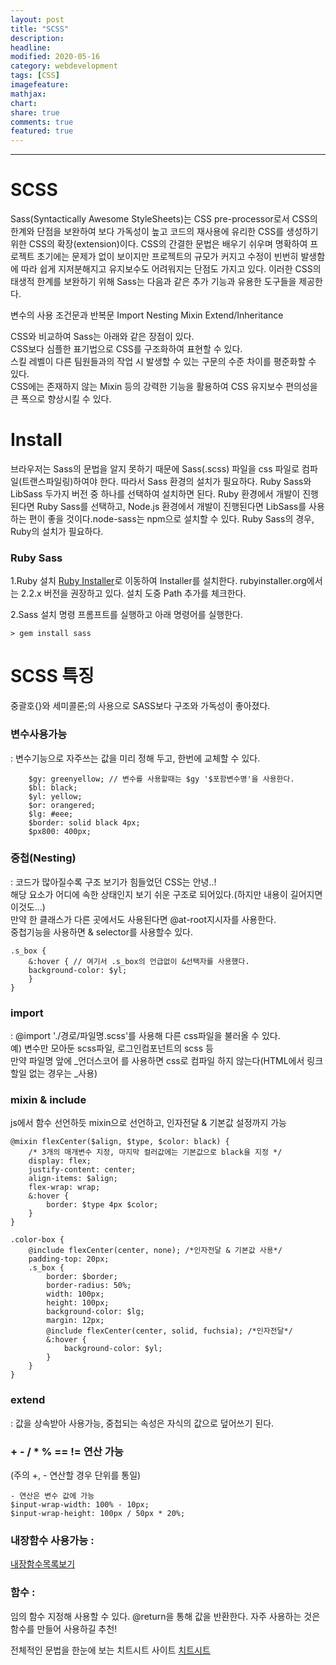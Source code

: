 ```yaml
---
layout: post
title: "SCSS"
description:
headline:
modified: 2020-05-16
category: webdevelopment
tags: [CSS]
imagefeature:
mathjax:
chart:
share: true
comments: true
featured: true
---
```


---

# SCSS

Sass(Syntactically Awesome StyleSheets)는 CSS pre-processor로서 CSS의 한계와 단점을 보완하여 보다 가독성이 높고 코드의 재사용에 유리한 CSS를 생성하기 위한 CSS의 확장(extension)이다.
CSS의 간결한 문법은 배우기 쉬우며 명확하여 프로젝트 초기에는 문제가 없이 보이지만 프로젝트의 규모가 커지고 수정이 빈번히 발생함에 따라 쉽게 지저분해지고 유지보수도 어려워지는 단점도 가지고 있다.
이러한 CSS의 태생적 한계를 보완하기 위해 Sass는 다음과 같은 추가 기능과 유용한 도구들을 제공한다.  

<span class="orange">변수의 사용</span>
<span class="orange">조건문과 반복문</span>
<span class="orange">Import</span>
<span class="orange">Nesting</span>
<span class="orange">Mixin</span>
<span class="orange">Extend/Inheritance</span>

CSS와 비교하여 Sass는 아래와 같은 장점이 있다.  
CSS보다 심플한 표기법으로 CSS를 구조화하여 표현할 수 있다.  
스킬 레벨이 다른 팀원들과의 작업 시 발생할 수 있는 구문의 수준 차이를 평준화할 수 있다.  
CSS에는 존재하지 않는 Mixin 등의 강력한 기능을 활용하여 CSS 유지보수 편의성을 큰 폭으로 향상시킬 수 있다.  

# Install

브라우저는 Sass의 문법을 알지 못하기 때문에 Sass(.scss) 파일을 css 파일로 컴파일(트랜스파일링)하여야 한다. 따라서 Sass 환경의 설치가 필요하다.
Ruby Sass와 LibSass 두가지 버전 중 하나를 선택하여 설치하면 된다. Ruby 환경에서 개발이 진행된다면 Ruby Sass를 선택하고, Node.js 환경에서 개발이 진행된다면 LibSass를 사용하는 편이 좋을 것이다.node-sass는 npm으로 설치할 수 있다. Ruby Sass의 경우, Ruby의 설치가 필요하다.

### Ruby Sass

1.Ruby 설치
[Ruby Installer](https://rubyinstaller.org/downloads/)로 이동하여 Installer를 설치한다. rubyinstaller.org에서는 2.2.x 버전을 권장하고 있다.
설치 도중 Path 추가를 체크한다.

2.Sass 설치
명령 프롬프트를 실행하고 아래 명령어를 실행한다.
```
> gem install sass
```


# SCSS 특징

중괄호{}와 세미콜론;의 사용으로 SASS보다 구조와 가독성이 좋아졌다.  

### 변수사용가능  
: 변수기능으로 자주쓰는 값을 미리 정해 두고, 한번에 교체할 수 있다.  
```
	$gy: greenyellow; // 변수를 사용할때는 $gy '$포함변수명'을 사용한다.
	$bl: black;
	$yl: yellow;
	$or: orangered;
	$lg: #eee;
	$border: solid black 4px;
	$px800: 400px;
```
### 중첩(Nesting)  
: 코드가 많아질수록 구조 보기가 힘들었던 CSS는 안녕..!  
해당 요소가 어디에 속한 상태인지 보기 쉬운 구조로 되어있다.(하지만 내용이 길어지면 이것도...)  
만약 한 클래스가 다른 곳에서도 사용된다면 @at-root지시자를 사용한다.  
중첩기능을 사용하면 & selector를 사용할수 있다.  
```
.s_box {	
	&:hover { // 여기서 .s_box의 언급없이 &선택자를 사용했다.
	background-color: $yl;
	}
}
```

### import  
: @import './경로/파일명.scss'를 사용해 다른 css파일을 불러올 수 있다.  
예) 변수만 모아둔 scss파일, 로그인컴포넌트의 scss 등  
만약 파일명 앞에 _언더스코어 를 사용하면 css로 컴파일 하지 않는다(HTML에서 링크할일 없는 경우는 _사용)  

### mixin & include
js에서 함수 선언하듯 mixin으로 선언하고, 인자전달 & 기본값 설정까지 가능  
```
@mixin flexCenter($align, $type, $color: black) {
 	/* 3개의 매개변수 지정, 마지막 컬러값에는 기본값으로 black을 지정 */
	display: flex;
	justify-content: center;
	align-items: $align;
	flex-wrap: wrap;
	&:hover {
		border: $type 4px $color;
	}
}
```
```
.color-box {
	@include flexCenter(center, none); /*인자전달 & 기본값 사용*/
	padding-top: 20px;
	.s_box {
		border: $border;
		border-radius: 50%;
		width: 100px;
		height: 100px;
		background-color: $lg;
		margin: 12px;
		@include flexCenter(center, solid, fuchsia); /*인자전달*/
		&:hover {
			background-color: $yl;
		}
	}
}	
```

### extend  
: 값을 상속받아 사용가능, 중첩되는 속성은 자식의 값으로 덮어쓰기 된다.  

### + - / * % == != 연산 가능  
(주의 +, - 연산할 경우 단위를 통일)
``` 
- 연산은 변수 값에 가능    
$input-wrap-width: 100% - 10px;
$input-wrap-height: 100px / 50px * 20%;
```

### 내장함수 사용가능 :  
[내장함수목록보기](https://sass-lang.com/documentation/modules)

### 함수 :  
임의 함수 지정해 사용할 수 있다. @return을 통해 값을 반환한다. 자주 사용하는 것은 함수를 만들어 사용하길 추천!


전체적인 문법을 한눈에 보는 치트시트 사이트 
[치트시트](https://devhints.io/sass)

